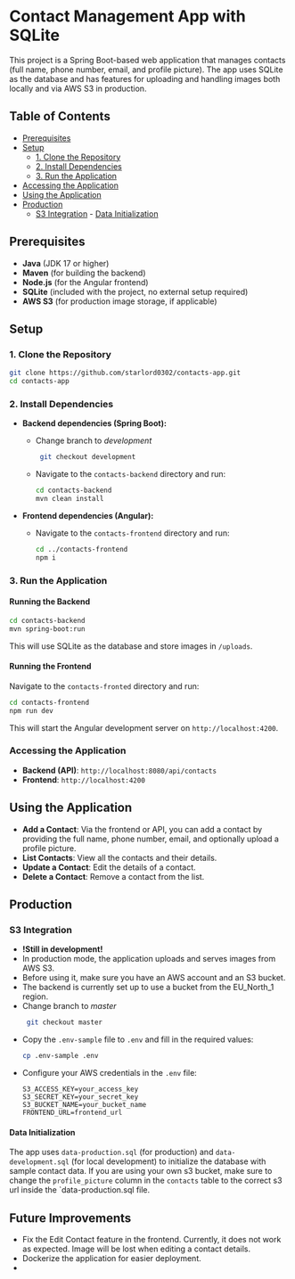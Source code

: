 # Contact Management App with SQLite

This project is a Spring Boot-based web application that manages contacts (full name, phone number, email, and profile picture). The app uses SQLite as the database and has features for uploading and handling images both locally and via AWS S3 in production.

## Table of Contents

- [Prerequisites](#prerequisites)
- [Setup](#setup)
    - [1. Clone the Repository](#1-clone-the-repository)
    - [2. Install Dependencies](#2-install-dependencies)
    - [3. Run the Application](#3-run-the-application)
- [Accessing the Application](#accessing-the-application)
- [Using the Application](#using-the-application)
- [Production](#production)
    - [S3 Integration](#s3-integration)
          - [Data Initialization](#data-initialization)

## Prerequisites

- **Java** (JDK 17 or higher)
- **Maven** (for building the backend)
- **Node.js** (for the Angular frontend)
- **SQLite** (included with the project, no external setup required)
- **AWS S3** (for production image storage, if applicable)

## Setup

### 1. Clone the Repository

```bash
git clone https://github.com/starlord0302/contacts-app.git
cd contacts-app
```

### 2. Install Dependencies

- **Backend dependencies (Spring Boot):**
  - Change branch to *development*
    ```bash
     git checkout development
     ```
  - Navigate to the `contacts-backend` directory and run:
     ```bash
     cd contacts-backend
     mvn clean install
     ```

- **Frontend dependencies (Angular):**
  - Navigate to the `contacts-frontend` directory and run:
     ```bash
     cd ../contacts-frontend
     npm i
     ```

### 3. Run the Application

#### Running the Backend

   ```bash
   cd contacts-backend
   mvn spring-boot:run
   ```

  This will use SQLite as the database and store images in `/uploads`.

#### Running the Frontend

  Navigate to the `contacts-fronted` directory and run:

   ```bash
   cd contacts-frontend
   npm run dev
   ```

  This will start the Angular development server on `http://localhost:4200`.

### Accessing the Application

- **Backend (API)**: `http://localhost:8080/api/contacts`
- **Frontend**: `http://localhost:4200`

## Using the Application

- **Add a Contact**: Via the frontend or API, you can add a contact by providing the full name, phone number, email, and optionally upload a profile picture.
- **List Contacts**: View all the contacts and their details.
- **Update a Contact**: Edit the details of a contact.
- **Delete a Contact**: Remove a contact from the list.

## Production

### S3 Integration

- **!Still in development!**
- In production mode, the application uploads and serves images from AWS S3.
- Before using it, make sure you have an AWS account and an S3 bucket.
- The backend is currently set up to use a bucket from the EU_North_1 region.
- Change branch to *master*
    ```bash
     git checkout master
     ```
- Copy the `.env-sample` file to `.env` and fill in the required values:
   ```bash
   cp .env-sample .env
   ```
- Configure your AWS credentials in the `.env` file:
   ```env
  S3_ACCESS_KEY=your_access_key
  S3_SECRET_KEY=your_secret_key
  S3_BUCKET_NAME=your_bucket_name
  FRONTEND_URL=frontend_url
   ```

#### Data Initialization

The app uses `data-production.sql` (for production) and `data-development.sql` (for local development) to initialize the database with sample contact data.
If you are using your own s3 bucket, make sure to change the `profile_picture` column in the `contacts` table to the correct s3 url inside the `data-production.sql file.

## Future Improvements

- Fix the Edit Contact feature in the frontend. Currently, it does not work as expected. Image will be lost when editing a contact details.
- Dockerize the application for easier deployment.
- 